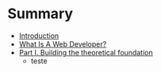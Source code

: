 # Summary

* [Introduction](README.md)
* [What Is A Web Developer?](what_is_a_web_developer.md)
* [Part I. Building the theoretical foundation](part1/README.md)
   * teste

